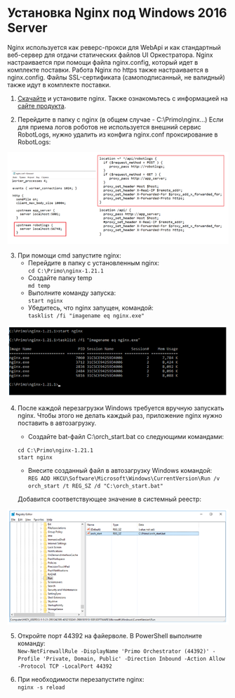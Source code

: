 # Установка Nginx под Windows 2016 Server

Nginx используется как реверс-прокси для WebApi и как стандартный веб-сервер для отдачи статических файлов UI Оркестратора. 
Nginx настраивается при помощи файла nginx.config, который идет в комплекте поставки. Работа Nginx по https также настраивается в nginx.config. 
Файлы SSL-сертификата (самоподписанный, не валидный) также идут в комплекте поставки.  

1. [Скачайте](https://nginx.org/ru/download.html) и установите nginx. Также ознакомьтесь с информацией на [сайте продукта](https://nginx.org/ru/docs/windows.html).

2. Перейдите в папку с nginx (в общем случае - C:\Primo\nginx...)
Если для приема логов роботов не используется внешний сервис RobotLogs, нужно удалить из конфига nginx.conf проксирование в RobotLogs: 

![](../../resources/install/windows/nginx-proxy.PNG)

3. При помощи cmd запустите nginx:
    * Перейдите в папку с установленным nginx:   
    `cd C:\Primo\nginx-1.21.1`
    * Создайте папку temp  
    `md temp`
    * Выполните команду запуска:   
    `start nginx`
    * Убедитесь, что nginx запущен, командой:   
    `tasklist /fi "imagename eq nginx.exe"` 

![](../../resources/install/windows/nginx-command.PNG)

4. После каждой перезагрузки Windows требуется вручную запускать nginx. Чтобы этого не делать каждый раз, приложение nginx нужно поставить в автозагрузку. 
    * Cоздайте bat-файл C:\orch_start.bat со следующими командами: 
    ```
    cd C:\Primo\nginx-1.21.1 
    start nginx 
    ```
    * Внесите созданный файл в автозагрузку Windows командой:  
    `REG ADD HKCU\Software\Microsoft\Windows\CurrentVersion\Run /v orch_start /t REG_SZ /d "C:\orch_start.bat"`
	
    Добавится соответствующее значение в системный реестр:

![](../../resources/install/windows/nginx-registry.PNG)

5. Откройте порт 44392 на файерволе. В PowerShell выполните команду:  
`New-NetFirewallRule -DisplayName 'Primo Orchestrator (44392)' -Profile 'Private, Domain, Public' -Direction Inbound -Action Allow -Protocol TCP -LocalPort 44392`

6. При необходимости перезапустите nginx:  
`nginx -s reload`



